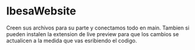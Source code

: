 # IbesaWebsite

Creen sus archivos para su parte y conectamos todo en main.
Tambien si pueden instalen la extension de live preview para que los cambios se actualicen a la medida que vas esribiendo el codigo.